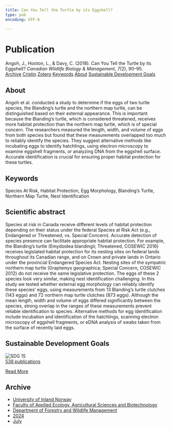 ```yaml
---
title: Can You Tell the Turtle by its Eggshell?
type: pub
encoding: UTF-8

---
```

<h1>Publication</h1>
<article id="csl-bib-container-6RKS37PH" class="csl-bib-container">
  <div class="csl-bib-body"> <div class="csl-entry">Angoh, J., Hooton, L., &#38; Davy, C. (2018). Can You Tell the Turtle by its Eggshell? <i>Canadian Wildlife Biology &#38; Management</i>, <i>7</i>(2), 90–95.</div> </div>
  <div class="csl-bib-buttons">
    <a href="#taxonomy-article-6RKS37PH" alt="archive" class="csl-bib-button">Archive</a>
    <a href="https://app.cristin.no/results/show.jsf?id=2280722" alt="Cristin" class="csl-bib-button">Cristin</a>
    <a href="http://zotero.org/groups/5881554/items/6RKS37PH" alt="Zotero" class="csl-bib-button">Zotero</a>
    <a href="#keywords-article-6RKS37PH" alt="keywords" class="csl-bib-button">Keywords</a>
    <a href="#about-article-6RKS37PH" alt="about_pub" class="csl-bib-button">About</a>
    <a href="#sdg-article-6RKS37PH" alt="sdg" class="csl-bib-button">Sustainable Development Goals</a>
  </div>
  <div id="csl-bib-meta-container-6RKS37PH"></div>
</article>
<div id="csl-bib-meta-6RKS37PH" class="csl-bib-meta">
  <article id="about-article-6RKS37PH" class="about_pub-article">
    <h1>About</h1>
    Angoh et al. conducted a study to determine if the eggs of two turtle species, the Blanding’s turtle and the northern map turtle, can be distinguished based on their external appearance. This is important because the Blanding’s turtle, which is considered threatened, receives more habitat protection than the northern map turtle, which is of special concern. The researchers measured the length, width, and volume of eggs from both species but found that these measurements overlapped too much to reliably identify the species. They suggest alternative methods like incubating eggs to identify hatchlings, using electron microscopy to examine eggshell fragments, or analyzing DNA from the eggshell surface. Accurate identification is crucial for ensuring proper habitat protection for these turtles.
  </article>
  <article id="keywords-article-6RKS37PH" class="keywords-article">
    <h1>Keywords</h1>
    Species At Risk, Habitat Protection, Egg Morphology, Blanding’s Turtle, Northern Map Turtle, Nest Identification
  </article>
  <article id="abstract-article-6RKS37PH" class="abstract-article">
    <h1>Scientific abstract</h1>
    Species at risk in Canada receive different levels of habitat protection depending on their status under the federal Species at Risk Act (e.g., Endangered or Threatened, vs. Special Concern). Accurate detection of species presence can facilitate appropriate habitat protection. For example, the Blanding’s turtle (Emydoidea blandingii; Threatened, COSEWIC 2016) receives legislated habitat protection for its nesting sites on federal lands throughout its Canadian range, and on Crown and private lands in Ontario under the provincial Endangered Species Act. Nesting sites of the sympatric northern map turtle (Graptemys geographica; Special Concern, COSEWIC 2012) do not receive the same legislative protection. The eggs of these 2 species look very similar, making nest identification challenging. In this study we tested whether external egg morphology can reliably identify these species’ eggs, using measurements from 13 Blanding’s turtle clutches (143 eggs) and 72 northern map turtle clutches (873 eggs). Although the mean length, width and volume of eggs differed significantly between the species, strong overlap in the ranges of these measurements prevent reliable identification to species. Alternative methods for egg identification include incubation and identification of the hatchlings, scanning electron microscopy of eggshell fragments, or eDNA analysis of swabs taken from the surface of recently laid eggs.
  </article>
  <article id="sdg-article-6RKS37PH" class="sdg-article">
    <h1>Sustainable Development Goals</h1>
    <div class="sdg-container"><div id="sdg15" class="sdg">
        <img src="{{< params subfolder >}}images/sdg/sdg15_en.png" class="image" alt="SDG 15">
        <div class="sdg-overlay">
          <a href="{{< params subfolder >}}en/archive/?sdg=15#archive" class="sdg-publication-count"><span>538</span> publications</a>
          <p><a href="https://sdgs.un.org/goals/goal15" class="sdg-read-more">Read More</a></p>
        </div>
      </div></div>
  </article>
  <article id="taxonomy-article-6RKS37PH" class="taxonomy-article">
    <h1>Archive</h1>
    <ul>
      <li><a href="{{< params subfolder >}}en/archive/?key=3DCRN523">University of Inland Norway</a></li>
      <li><a href="{{< params subfolder >}}en/archive/?key=T77LXH6D">Faculty of Applied Ecology, Agricultural Sciences and Biotechnology</a></li>
      <li><a href="{{< params subfolder >}}en/archive/?key=7TRARPE3">Department of Forestry and Wildlife Management</a></li>
      <li><a href="{{< params subfolder >}}en/archive/?key=A4XX8HDP">2024</a></li>
      <li><a href="{{< params subfolder >}}en/archive/?key=XQSCGFIL">July</a></li>
    </ul>
  </article>
</div>
